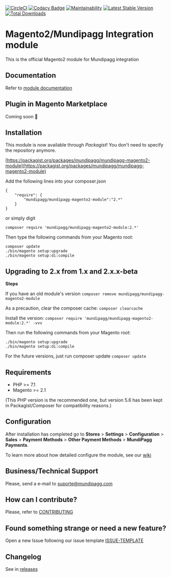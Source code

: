 [![CircleCI](https://circleci.com/gh/mundipagg/magento2/tree/master.svg?style=shield)](https://circleci.com/gh/mundipagg/magento2/tree/master)
[![Codacy Badge](https://api.codacy.com/project/badge/Grade/2213fc1ce8f14e7bb0861f232a310233)](https://www.codacy.com/app/mundipagg/magento2?utm_source=github.com&utm_medium=referral&utm_content=mundipagg/magento2&utm_campaign=badger)
[![Maintainability](https://api.codeclimate.com/v1/badges/e279af4b87b47e56723a/maintainability)](https://codeclimate.com/github/mundipagg/magento2/maintainability)
[![Latest Stable Version](https://poser.pugx.org/mundipagg/mundipagg-magento2-module/v/stable)](https://packagist.org/packages/mundipagg/mundipagg-magento2-module)
[![Total Downloads](https://poser.pugx.org/mundipagg/mundipagg-magento2-module/downloads)](https://packagist.org/packages/mundipagg/mundipagg-magento2-module)

# Magento2/Mundipagg Integration module
This is the official Magento2 module for Mundipagg integration

## Documentation
Refer to [module documentation](https://github.com/mundipagg/magento2/wiki)

## Plugin in Magento Marketplace
Coming soon :construction:

## Installation

This module is now available through *Packagist*! You don't need to specify the repository anymore.

[https://packagist.org/packages/mundipagg/mundipagg-magento2-module](https://packagist.org/packages/mundipagg/mundipagg-magento2-module)

Add the following lines into your composer.json 
```
{
	"require": {
		"mundipagg/mundipagg-magento2-module":"2.*"
	}
}
```

or simply digit 
```
composer require 'mundipagg/mundipagg-magento2-module:2.*'
```
 
Then type the following commands from your Magento root:

```
composer update
./bin/magento setup:upgrade
./bin/magento setup:di:compile
```

## Upgrading to 2.x from 1.x and 2.x.x-beta

**Steps**

If you have an old module's version
`composer remove mundipagg/mundipagg-magento2-module`

As a precaution, clear the composer cache:
`composer clearcache`

Install the version:
`composer require 'mundipagg/mundipagg-magento2-module:2.*' -vvv`

Then run the following commands from your Magento root:

```
./bin/magento setup:upgrade
./bin/magento setup:di:compile
```

For the future versions, just run composer update
`composer update`




## Requirements
* PHP >= 7.1
* Magento >= 2.1
  
(This PHP version is the recommended one, but version 5.6 has been kept in Packagist/Composer for compatibility reasons.)

## Configuration

After installation has completed go to **Stores** > **Settings** > **Configuration** > **Sales** > **Payment Methods** > **Other Payment Methods** > **MundiPagg Payments**.

To learn more about how detailed configure the module, see our [wiki](https://github.com/mundipagg/magento2/wiki)

## Business/Technical Support

Please, send a e-mail to [suporte@mundipagg.com](mailto:suporte@mundipagg.com)

## How can I contribute?
Please, refer to [CONTRIBUTING](CONTRIBUTING.md)

## Found something strange or need a new feature?
Open a new Issue following our issue template [ISSUE-TEMPLATE](ISSUE-TEMPLATE.md)

## Changelog
See in [releases](https://github.com/mundipagg/magento2/releases)
